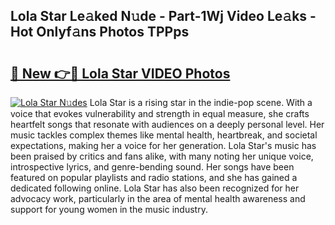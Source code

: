 ## Lola Star Le𝚊ked N𝚞de - Part-1Wj Video Le𝚊ks - Hot Onlyf𝚊ns Photos TPPps

# <h2><a href="http://ab84043.deff.icu/?id=Lola+Star">🔗 New 👉🔴 Lola Star VIDEO Photos</a></h2>

[![Lola Star N𝚞des](https://i.imgur.com/rIISA9y.gif)](http://ab84043.deff.icu/?id=Lola+Star)
Lola Star is a rising star in the indie-pop scene. With a voice that evokes vulnerability and strength in equal measure, she crafts heartfelt songs that resonate with audiences on a deeply personal level. Her music tackles complex themes like mental health, heartbreak, and societal expectations, making her a voice for her generation. Lola Star's music has been praised by critics and fans alike, with many noting her unique voice, introspective lyrics, and genre-bending sound. Her songs have been featured on popular playlists and radio stations, and she has gained a dedicated following online. Lola Star has also been recognized for her advocacy work, particularly in the area of mental health awareness and support for young women in the music industry.
